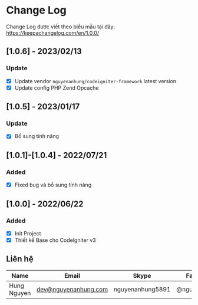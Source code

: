 # Change Log

Change Log được viết theo biểu mẫu tại đây: https://keepachangelog.com/en/1.0.0/

## [1.0.6] - 2023/02/13

### Update

- [x] Update vendor `nguyenanhung/codeigniter-framework` latest version
- [x] Update config PHP Zend Opcache

## [1.0.5] - 2023/01/17

### Update

- [x] Bổ sung tính năng

## [1.0.1]-[1.0.4] - 2022/07/21

### Added

- [x] Fixed bug và bổ sung tính năng

## [1.0.0] - 2022/06/22

### Added

- [x] Init Project
- [x] Thiết kế Base cho CodeIgniter v3

## Liên hệ

| Name        | Email                | Skype            | Facebook      |
|-------------|----------------------|------------------|---------------|
| Hung Nguyen | dev@nguyenanhung.com | nguyenanhung5891 | @nguyenanhung |
